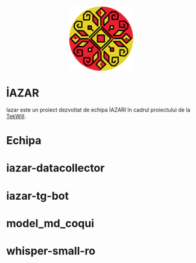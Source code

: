 <p align="center">
  <img src="./static/iazar-logo.png" alt="logo" height="170dp">
</p>


# İAZAR 

Iazar este un proiect dezvoltat de echipa İAZARI în cadrul proiectului de la [TekWill](https://tekwill.md/).

# Echipa

# iazar-datacollector

# iazar-tg-bot

# model_md_coqui

# whisper-small-ro
